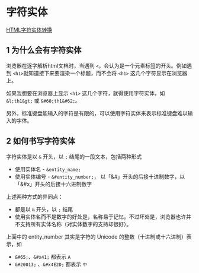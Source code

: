 # 字符实体

[HTML字符实体转换](https://www.qqxiuzi.cn/bianma/zifushiti.php)

## 1 为什么会有字符实体

浏览器在逐字解析html文档时，当遇到 `<`，会认为是一个元素标签的开头。例如遇到 `<h1>`就知道接下来要渲染一个标题，而不会将 `<h1>` 这几个字符显示在浏览器上。

如果我想要在浏览器上显示 `<h1>` 这几个字符，就得使用字符实体，如 `&l;th1&gt;` 或 `&#60;th1&#62;`。

另外，标准键盘能输入的字符是有限的，可以使用字符实体来表示标准键盘难以输入的字体。

## 2 如何书写字符实体

字符实体是以 `&` 开头，以 `;` 结尾的一段文本，包括两种形式

- 使用实体名 - `&entity_name;`
- 使用实体编号 - `&#entity_number;`， 以「&#」开头的后接十进制数字，以「&#x」开头的后接十六进制数字
  
上述两种方式的异同点：

- 都是以 `&` 开头，以 `;` 结尾
- 使用实体名而不是数字的好处是，名称易于记忆。不过坏处是，浏览器也许并不支持所有实体名称（对实体数字的支持却很好）。

上面中的 entity_number 其实是字符的 Unicode 的整数（十进制或十六进制）表示，如 

- `&#65;`、`&#x41;` 都表示 `A`
- `&#20013;` 、`&#x4E2D;` 都表示 `中`